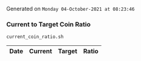 Generated on `Monday 04-October-2021 at 08:23:46`

### Current to Target Coin Ratio
`current_coin_ratio.sh`

Date|Current|Target|Ratio
---|---|---|---
